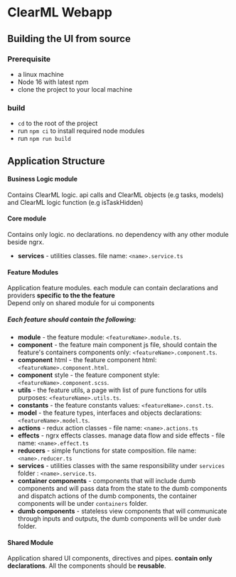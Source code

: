 # ClearML Webapp

## Building the UI from source
### Prerequisite
* a linux machine
* Node 16 with latest npm
* clone the project to your local machine

### build
* `cd` to the root of the project
* run `npm ci` to install required node modules
* run `npm run build`

## Application Structure

#### Business Logic module
Contains ClearML logic. api calls and ClearML objects (e.g tasks, models) and ClearML logic function (e.g isTaskHidden)

#### Core module
Contains only logic. no declarations. no dependency with any other module beside ngrx.
- **services** - utilities classes. file name: `<name>.service.ts`

#### Feature Modules
Application feature modules. each module can contain declarations and providers **specific to the the feature**  
Depend only on shared module for ui components

##### Each feature should contain the following: 
- **module** - the feature module: `<featureName>.module.ts`. 
- **component** - the feature main component js file, should contain the feature's containers components only: `<featureName>.component.ts`. 
- **component** html - the feature component html: `<featureName>.component.html`. 
- **component** style - the feature component style: `<featureName>.component.scss`.
- **utils** - the feature utils, a page with list of pure functions for utils purposes: `<featureName>.utils.ts`.
- **constants** - the feature constants values: `<featureName>.const.ts`. 
- **model** - the feature types, interfaces and objects declarations: `<featureName>.model.ts`.
- **actions** - redux action classes - file name: `<name>.actions.ts`
- **effects** - ngrx effects classes. manage data flow and side effects - file name: `<name>.effect.ts`
- **reducers** - simple functions for state composition. file name: `<name>.reducer.ts`
- **services** - utilities classes with the same responsibility under `services` folder : `<name>.service.ts`.
- **container components** - components that will include dumb components and will pass data from the state to the dumb components and dispatch actions of the dumb components, the container components will be under `containers` folder.
- **dumb components** - stateless view components that will communicate through inputs and outputs, the dumb components will be under `dumb` folder. 

#### Shared Module
Application shared UI components, directives and pipes. **contain only declarations**.
All the components should be **reusable**.

